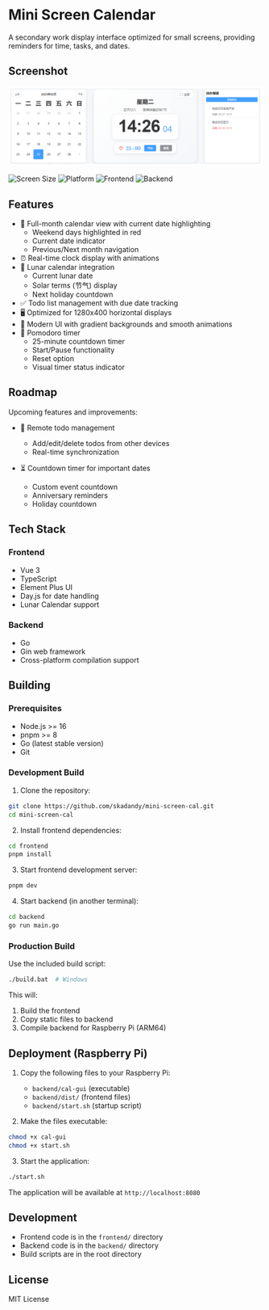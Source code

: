 # Mini Screen Calendar

A secondary work display interface optimized for small screens, providing reminders for time, tasks, and dates.

## Screenshot

![Mini Screen Calendar Screenshot](images/screenshot.png)

![Screen Size](https://img.shields.io/badge/Screen-1280x400-blue)
![Platform](https://img.shields.io/badge/Platform-Raspberry%20Pi-red)
![Frontend](https://img.shields.io/badge/Frontend-Vue%203-brightgreen)
![Backend](https://img.shields.io/badge/Backend-Go-cyan)

## Features

- 📅 Full-month calendar view with current date highlighting
  - Weekend days highlighted in red
  - Current date indicator
  - Previous/Next month navigation
- ⏰ Real-time clock display with animations
- 🌙 Lunar calendar integration
  - Current lunar date
  - Solar terms (节气) display
  - Next holiday countdown
- ✅ Todo list management with due date tracking
- 🖥️ Optimized for 1280x400 horizontal displays
- 🎨 Modern UI with gradient backgrounds and smooth animations
- 🍅 Pomodoro timer
  - 25-minute countdown timer
  - Start/Pause functionality
  - Reset option
  - Visual timer status indicator

## Roadmap

Upcoming features and improvements:

- 📱 Remote todo management
  - Add/edit/delete todos from other devices
  - Real-time synchronization

- ⏳ Countdown timer for important dates
  - Custom event countdown
  - Anniversary reminders
  - Holiday countdown

## Tech Stack

### Frontend
- Vue 3
- TypeScript
- Element Plus UI
- Day.js for date handling
- Lunar Calendar support

### Backend
- Go
- Gin web framework
- Cross-platform compilation support

## Building

### Prerequisites
- Node.js >= 16
- pnpm >= 8
- Go (latest stable version)
- Git

### Development Build

1. Clone the repository:
```bash
git clone https://github.com/skadandy/mini-screen-cal.git
cd mini-screen-cal
```

2. Install frontend dependencies:
```bash
cd frontend
pnpm install
```

3. Start frontend development server:
```bash
pnpm dev
```

4. Start backend (in another terminal):
```bash
cd backend
go run main.go
```

### Production Build

Use the included build script:
```bash
./build.bat  # Windows
```

This will:
1. Build the frontend
2. Copy static files to backend
3. Compile backend for Raspberry Pi (ARM64)

## Deployment (Raspberry Pi)

1. Copy the following files to your Raspberry Pi:
   - `backend/cal-gui` (executable)
   - `backend/dist/` (frontend files)
   - `backend/start.sh` (startup script)

2. Make the files executable:
```bash
chmod +x cal-gui
chmod +x start.sh
```

3. Start the application:
```bash
./start.sh
```

The application will be available at `http://localhost:8080`

## Development

- Frontend code is in the `frontend/` directory
- Backend code is in the `backend/` directory
- Build scripts are in the root directory

## License

MIT License
